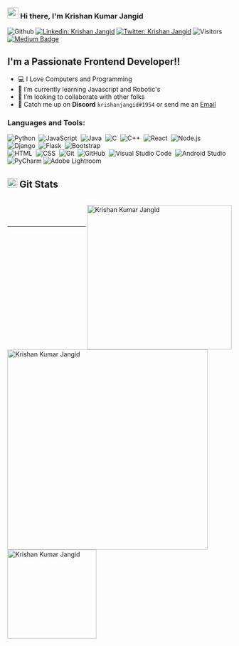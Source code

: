 ### <img src="https://camo.githubusercontent.com/e8e7b06ecf583bc040eb60e44eb5b8e0ecc5421320a92929ce21522dbc34c891/68747470733a2f2f6d656469612e67697068792e636f6d2f6d656469612f6876524a434c467a6361737252346961377a2f67697068792e676966" width="25px"> Hi there, I'm Krishan Kumar Jangid 

![Github](https://img.shields.io/github/followers/krishanjangid?logo=GitHub&style=flat-square )
[![Linkedin: Krishan Jangid](https://img.shields.io/badge/-KK%20Jangid-blue?style=flat-square&logo=Linkedin&logoColor=white&link=https://www.linkedin.com/in/kkjangid/)](https://www.linkedin.com/in/kkjangid/)
[![Twitter: Krishan Jangid](https://img.shields.io/twitter/follow/krishan_jangid5?logo=twitter&style=flat-square)](https://twitter.com/krishan_jangid5)
![Visitors](https://visitor-badge.glitch.me/badge?page_id=krishanjangid&left_color=gray&right_color=blue)
[![Medium Badge](https://img.shields.io/badge/-@KK%20Jangid-black?style=flat-square&labelColor=000000&logo=Medium&link=https://medium.com/@kkjangid)](https://medium.com/@kkjangid)


## I'm a Passionate Frontend Developer!!
- 💻 I Love Computers and Programming
- 🌱 I’m currently learning Javascript and Robotic's
- 👯 I’m looking to collaborate with other folks
- 💬 Catch me up on **Discord** `krishanjangid#1954` or send me an [Email](mailto:krishanjangid516@gmail.com)


### Languages and Tools:

![Python](https://img.shields.io/badge/-Python-05122A?style=flat&logo=python)&nbsp;
![JavaScript](https://img.shields.io/badge/-JavaScript-05122A?style=flat&logo=javascript)&nbsp;
![Java](https://img.shields.io/badge/-Java-05122A?style=flat&logo=Java&logoColor=FFA518)&nbsp;
![C](https://img.shields.io/badge/-C-05122A?style=flat&logo=C&logoColor=A8B9CC)&nbsp;
![C++](https://img.shields.io/badge/-C++-05122A?style=flat&logo=C%2B%2B&logoColor=00599C)&nbsp;
![React](https://img.shields.io/badge/-React-05122A?style=flat&logo=react)&nbsp;
![Node.js](https://img.shields.io/badge/-Node.js-05122A?style=flat&logo=node.js)&nbsp;
![Django](https://img.shields.io/badge/-Django-05122A?style=flat&logo=django&logoColor=092E20)&nbsp;
![Flask](https://img.shields.io/badge/-Flask-05122A?style=flat&logo=flask)&nbsp;
![Bootstrap](https://img.shields.io/badge/-Bootstrap-05122A?style=flat&logo=bootstrap&logoColor=563D7C)\
![HTML](https://img.shields.io/badge/-HTML-05122A?style=flat&logo=HTML5)&nbsp;
![CSS](https://img.shields.io/badge/-CSS-05122A?style=flat&logo=CSS3&logoColor=1572B6)&nbsp;
![Git](https://img.shields.io/badge/-Git-05122A?style=flat&logo=git)&nbsp;
![GitHub](https://img.shields.io/badge/-GitHub-05122A?style=flat&logo=github)&nbsp;
![Visual Studio Code](https://img.shields.io/badge/-Visual%20Studio%20Code-05122A?style=flat&logo=visual-studio-code&logoColor=007ACC)&nbsp;
![Android Studio](https://img.shields.io/badge/Android%20Studio-3DDC84.svg?style=flat&logo=android-studio&logoColor=white)
![PyCharm](https://img.shields.io/badge/pycharm-143?style=flat&logo=pycharm&logoColor=black&color=black&labelColor=yellow)
![Adobe Lightroom](https://img.shields.io/badge/Adobe%20Lightroom-31A8FF.svg?style=flat&logo=Adobe%20Lightroom&logoColor=white)

  


[twitter]: https://twitter.com/krishan_jangid5
[instagram]: https://instagram.com/officialkrishanjangid
[linkedin]: https://linkedin.com/in/kkjangid
[Medium]: https://kkjangid.medium.com
[Stackoverflow]: https://stackoverflow.com/users/10436327/k-k-jangid
<h2><img src="https://c.tenor.com/Ln8A4FCJWkgAAAAi/fire-emoji-fire.gif" height="22px">  Git Stats </h2>
<br/>

<div>
  <a href="#choose-pinned-repositories">
  <img width="325" src="https://github-readme-stats.vercel.app/api/top-langs/?username=krishanjangid&layout=compact&langs_count=8&theme=algolia" alt="Krishan Kumar Jangid" align="right">
  </a>
<a href="#choose-pinned-repositories">
  <img width="450" src="https://github-readme-stats.vercel.app/api?username=krishanjangid&theme=algolia&show_icons=true" alt="Krishan Kumar Jangid" align="left">
  </a>
  </div>
  
  <br/>
  <br/>
  
  ----
 
  <img width="200" src="https://github-readme-streak-stats.herokuapp.com/?user=krishanjangid&&layout=compact&langs_count=8&theme=algolia&show_icons=true" alt="Krishan Kumar Jangid" >
 

  

